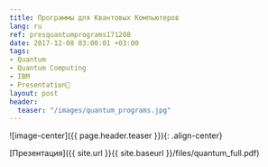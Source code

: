 ```yaml
---
title: Программы для Квантовых Компьютеров
lang: ru
ref: presquantumprograms171208
date: 2017-12-08 03:00:01 +03:00
tags:
- Quantum
- Quantum Computing
- IBM
- Presentation🎯
layout: post
header:
  teaser: "/images/quantum_programs.jpg"
---
```


![image-center]({{ page.header.teaser }}){: .align-center}

[Презентация]({{ site.url }}{{ site.baseurl }}/files/quantum_full.pdf)
